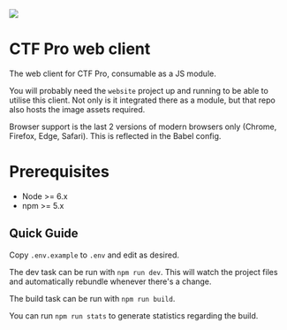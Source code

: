 <img src="https://media.giphy.com/media/144FER6Sz95uZW/giphy.gif">

# CTF Pro web client

The web client for CTF Pro, consumable as a JS module.

You will probably need the `website` project up and running to be able to utilise this client. Not only is it integrated there as a module, but that repo also hosts the image assets required.

Browser support is the last 2 versions of modern browsers only (Chrome, Firefox, Edge, Safari). This is reflected in the Babel config.

# Prerequisites

- Node >= 6.x
- npm >= 5.x

## Quick Guide

Copy `.env.example` to `.env` and edit as desired.

The dev task can be run with `npm run dev`. This will watch the project files and automatically rebundle whenever there's a change.

The build task can be run with `npm run build`.

You can run `npm run stats` to generate statistics regarding the build.
